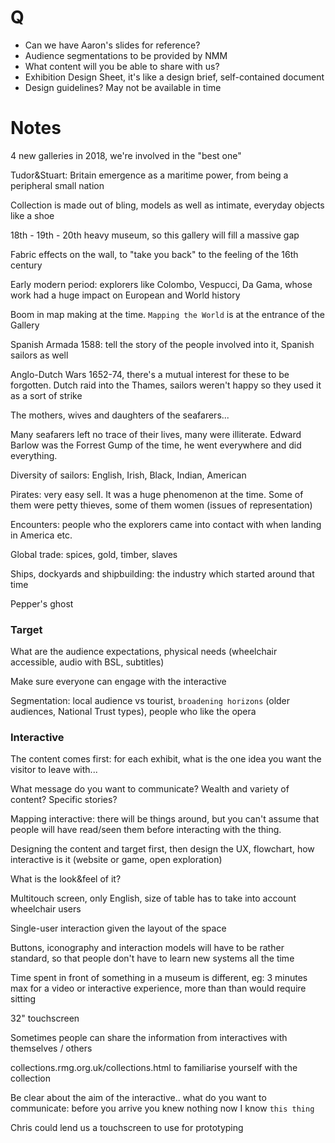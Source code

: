 # Q

* Can we have Aaron's slides for reference?
* Audience segmentations to be provided by NMM
* What content will you be able to share with us?
* Exhibition Design Sheet, it's like a design brief, self-contained document
* Design guidelines? May not be available in time


# Notes

4 new galleries in 2018, we're involved in the "best one"

Tudor&Stuart: Britain emergence as a maritime power, from being a peripheral small nation

Collection is made out of bling, models as well as intimate, everyday objects like a shoe

18th - 19th - 20th heavy museum, so this gallery will fill a massive gap

Fabric effects on the wall, to "take you back" to the feeling of the 16th century

Early modern period: explorers like Colombo, Vespucci, Da Gama, whose work had a huge impact on European and World history

Boom in map making at the time. `Mapping the World` is at the entrance of the Gallery

Spanish Armada 1588: tell the story of the people involved into it, Spanish sailors as well

Anglo-Dutch Wars 1652-74, there's a mutual interest for these to be forgotten. Dutch raid into the Thames, sailors weren't happy so they used it as a sort of strike

The mothers, wives and daughters of the seafarers... 

Many seafarers left no trace of their lives, many were illiterate. Edward Barlow was the Forrest Gump of the time, he went everywhere and did everything.

Diversity of sailors: English, Irish, Black, Indian, American

Pirates: very easy sell. It was a huge phenomenon at the time. Some of them were petty thieves, some of them women (issues of representation)

Encounters: people who the explorers came into contact with when landing in America etc.

Global trade: spices, gold, timber, slaves

Ships, dockyards and shipbuilding: the industry which started around that time

Pepper's ghost

### Target

What are the audience expectations, physical needs (wheelchair accessible, audio with BSL, subtitles)

Make sure everyone can engage with the interactive
 
Segmentation: local audience vs tourist, `broadening horizons` (older audiences, National Trust types), people who like the opera

### Interactive

The content comes first: for each exhibit, what is the one idea you want the visitor to leave with...

What message do you want to communicate? Wealth and variety of content? Specific stories?

Mapping interactive: there will be things around, but you can't assume that people will have read/seen them before interacting with the thing.

Designing the content and target first, then design the UX, flowchart, how interactive is it (website or game, open exploration)

What is the look&feel of it?

Multitouch screen, only English, size of table has to take into account wheelchair users

Single-user interaction given the layout of the space

Buttons, iconography and interaction models will have to be rather standard, so that people don't have to learn new systems all the time

Time spent in front of something in a museum is different, eg: 3 minutes max for a video or interactive experience, more than than would require sitting 

32" touchscreen

Sometimes people can share the information from interactives with themselves / others

collections.rmg.org.uk/collections.html to familiarise yourself with the collection

Be clear about the aim of the interactive.. what do you want to communicate: before you arrive you knew nothing now I know `this thing` 

Chris could lend us a touchscreen to use for prototyping









